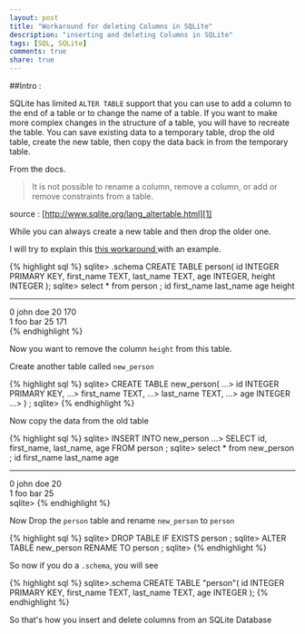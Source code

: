 ```yaml
---
layout: post
title: "Workaround for deleting Columns in SQLite"
description: "inserting and deleting Columns in SQLite"
tags: [SQL, SQLite]
comments: true
share: true
---
```


##Intro : 

SQLite has limited `ALTER TABLE` support that you can use to add a column to the end of a table or to change the name of a table. If you want to make more complex changes in the structure of a table, you will have to recreate the table. You can save existing data to a temporary table, drop the old table, create the new table, then copy the data back in from the temporary table.

From the docs.

> It is not possible to rename a column, remove a column, or add or remove constraints from a table.

source : [http://www.sqlite.org/lang_altertable.html][1]

While you can always create a new table and then drop the older one.

I will try to explain this [this workaround ][2] with an example.

{% highlight sql %}
sqlite> .schema
CREATE TABLE person(
 id INTEGER PRIMARY KEY, 
 first_name TEXT,
 last_name TEXT, 
 age INTEGER, 
 height INTEGER
);
sqlite> select * from person ; 
id          first_name  last_name   age         height    
----------  ----------  ----------  ----------  ----------
0           john        doe         20          170       
1           foo         bar         25          171  
{% endhighlight %}


Now you want to remove the column `height` from this table.


Create another table called `new_person` 

{% highlight sql %}
sqlite> CREATE TABLE new_person(
   ...>  id INTEGER PRIMARY KEY, 
   ...>  first_name TEXT, 
   ...>  last_name TEXT, 
   ...>  age INTEGER 
   ...> ) ; 
sqlite> 
{% endhighlight %}


Now copy the data from the old table 


{% highlight sql %}
sqlite> INSERT INTO new_person
   ...> SELECT id, first_name, last_name, age FROM person ;
sqlite> select * from new_person ;
id          first_name  last_name   age       
----------  ----------  ----------  ----------
0           john        doe         20        
1           foo         bar         25        
sqlite>
{% endhighlight %}


Now Drop the `person` table and rename `new_person` to `person`

{% highlight sql %}
sqlite> DROP TABLE IF EXISTS person ; 
sqlite> ALTER TABLE new_person RENAME TO person ;
sqlite>
{% endhighlight %}

So now if you do a `.schema`, you will see

{% highlight sql %}
sqlite>.schema
CREATE TABLE "person"(
 id INTEGER PRIMARY KEY, 
 first_name TEXT, 
 last_name TEXT, 
 age INTEGER 
);
{% endhighlight %}


So that's how you insert and delete columns from an SQLite Database

[1]: http://www.sqlite.org/lang_altertable.html
[2]: http://www.sqlite.org/faq.html#q11

  